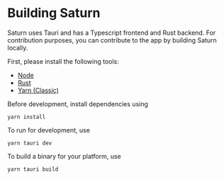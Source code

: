 # Building Saturn

Saturn uses Tauri and has a Typescript frontend and Rust backend.
For contribution purposes, you can contribute to the app by building Saturn locally.

First, please install the following tools:

- [Node](https://nodejs.org/en)
- [Rust](https://www.rust-lang.org)
- [Yarn (Classic)](https://yarnpkg.com)

Before development, install dependencies using
```
yarn install
```

To run for development, use
```shell
yarn tauri dev
```

To build a binary for your platform, use
```shell
yarn tauri build
```
